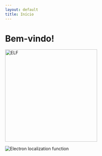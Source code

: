 ```yaml
---
layout: default
title: Início
---
```


# Bem-vindo!
<img src="{{ '/assets/NbNiSi_ELF_110.png' | relative_url }}" alt="ELF" width="300">

![Electron localization function](/assets/NbNiSi_ELF_110.jpg) 
